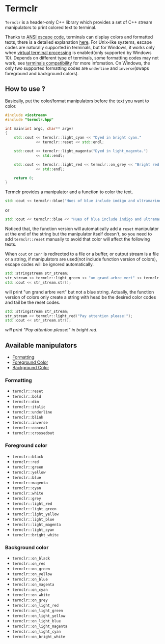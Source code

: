# Termclr

`Termclr` is a header-only C++ library which provides a set of C++ stream manipulators to print colored text to terminal.

Thanks to [ANSI escape code](https://en.wikipedia.org/wiki/ANSI_escape_code#Colors), terminals can display colors and formatted texts, there is a detailed explanation [here](https://misc.flogisoft.com/bash/tip_colors_and_formatting). For Unix-like systems, escape codes are naturally supported in terminals, but for Windows, it works only when [virtual terminal processing](https://docs.microsoft.com/en-us/windows/console/console-virtual-terminal-sequences#Text_Formatting) is enabled(only supported by Windows 10). Depends on different type of terminals, some formatting codes may not work, see [terminals compatibility](https://misc.flogisoft.com/bash/tip_colors_and_formatting#Terminals-compatibility) for more infomation. On Windows, the only two supported formatting codes are `underline` and `inverse`(swaps foreground and background colors).

## How to use ?

Basically, put the color/format manipulators before the text you want to color.

```c++
#include <iostream>
#include "termclr.hpp"

int main(int argc, char** argv)
{
    std::cout << termclr::light_cyan << "Dyed in bright cyan."
              << termclr::reset << std::endl;

    std::cout << termclr::light_magenta("Dyed in light_magenta.")
              << std::endl;

    std::cout << termclr::light_red << termclr::on_grey << "Bright red text on grey."
              << std::endl;

    return 0;
}
```

Termclr provides a manipulator and a function to color the text.

```c++
std::cout << termclr::blue("Hues of blue include indigo and ultramarine.");
```

or

```c++
std::cout << termclr::blue << "Hues of blue include indigo and ultramarine." << termclr::reset;
```

Noticed that, the function version will automatically add a `reset` manipulator at the end of the string but the manipulator itself doesn't, so you need to add `termclr::reset` manually to avoid that color will affect the following texts.

When `cout` or `cerr` is redirected to a file or a buffer, or output stream is a file or a string, if manipulators are used(not include function version of colors), escape codes will be ignored automatically.

```c++
std::stringstream str_stream;
str_stream << termclr::light_green << "un grand arbre vert" << termclr::reset;
std::cout << str_stream.str();
```
will print "un grand arbre vert" but not a blue string. Actually, the function version of colors only create a string with head be the desired color codes and tail be the reset codes.

```c++
std::stringstream str_stream;
str_stream << termclr::light_red("Pay attention please!");
std::cout << str_stream.str();
```
*will print "Pay attention please!" in bright red*.

## Available manipulators

+ [Formatting](#formatting)
+ [Foreground Color](#foreground-color)
+ [Background Color](#background-color)

### Formatting

- `termclr::reset`
- `termclr::bold`
- `termclr::dim`
- `termclr::italic`
- `termclr::underline`
- `termclr::blink`
- `termclr::inverse`
- `termclr::conceal`
- `termclr::crossedout`

### Foreground color

- `termclr::black`
- `termclr::red`
- `termclr::green`
- `termclr::yellow`
- `termclr::blue`
- `termclr::magenta`
- `termclr::cyan`
- `termclr::white`
- `termclr::grey`
- `termclr::light_red`
- `termclr::light_green`
- `termclr::light_yellow`
- `termclr::light_blue`
- `termclr::light_magenta`
- `termclr::light_cyan`
- `termclr::bright_white`

### Background color

- `termclr::on_black`
- `termclr::on_red`
- `termclr::on_green`
- `termclr::on_yellow`
- `termclr::on_blue`
- `termclr::on_magenta`
- `termclr::on_cyan`
- `termclr::on_white`
- `termclr::on_grey`
- `termclr::on_light_red`
- `termclr::on_light_green`
- `termclr::on_light_yellow`
- `termclr::on_light_blue`
- `termclr::on_light_magenta`
- `termclr::on_light_cyan`
- `termclr::on_bright_white`
